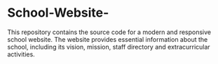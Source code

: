 # School-Website-
This repository contains the source code for a modern and responsive school website. The website provides essential information about the school, including its vision, mission, staff directory and extracurricular activities. 

